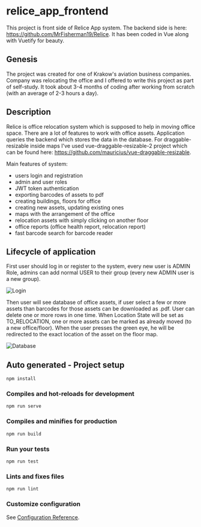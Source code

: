 # relice_app_frontend
This project is front side of Relice App system. The backend side is here: https://github.com/MrFisherman19/Relice.
It has been coded in Vue along with Vuetify for beauty.

## Genesis

The project was created for one of Krakow's aviation business companies.
Company was relocating the office and I offered to write this project as part of self-study. 
It took about 3-4 months of coding after working from scratch (with an average of 2-3 hours a day).

## Description

Relice is office relocation system which is supposed to help in moving office space.
There are a lot of features to work with office assets. Application queries the backend which stores the data in the database.
For draggable-resizable inside maps I've used vue-draggable-resizable-2 project which can be found here: https://github.com/mauricius/vue-draggable-resizable.

Main features of system:

- users login and registration
- admin and user roles
- JWT token authentication 
- exporting barcodes of assets to pdf
- creating buildings, floors for office
- creating new assets, updating existing ones
- maps with the arrangement of the office
- relocation assets with simply clicking on another floor
- office reports (office health report, relocation report)
- fast barcode search for barcode reader

## Lifecycle of application

First user should log in or register to the system, every new user is ADMIN Role, admins can add normal USER to their group (every new ADMIN user is a new group).

![Login](https://i.imgur.com/2qwwSgh.png?raw=true)

Then user will see database of office assets, if user select a few or more assets than barcodes for those assets can be downloaded as .pdf. User can delete one or more rows in one time. When Location State will be set as TO_RELOCATION, one or more assets can be marked as already moved (to a new office/floor). When the user presses the green eye, he will be redirected to the exact location of the asset on the floor map. 

![Database](https://i.imgur.com/cScnOY6.png?raw=true)






















## Auto generated - Project setup
```
npm install
```

### Compiles and hot-reloads for development
```
npm run serve
```

### Compiles and minifies for production
```
npm run build
```

### Run your tests
```
npm run test
```

### Lints and fixes files
```
npm run lint
```

### Customize configuration
See [Configuration Reference](https://cli.vuejs.org/config/).

